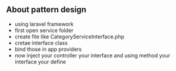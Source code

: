 ## About pattern design

- using laravel framework
- first open service folder
- create file like CategoryServiceInterface.php 
- cretae interface class
- bind those in app providers
- now inject your controller your interface and using method your interface your define

